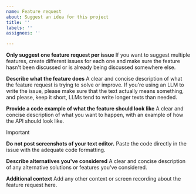 ```yaml
---
name: Feature request
about: Suggest an idea for this project
title: ''
labels: ''
assignees: ''

---
```


**Only suggest one feature request per issue**
If you want to suggest multiple features, create different issues for each one and make sure the feature hasn't been discussed or is already being discussed somewhere else.

**Describe what the feature does**
A clear and concise description of what the feature request is trying to solve or improve.
If you're using an LLM to write the issue, please make sure that the text actually means something, and please, keep it short, LLMs tend to write longer texts than needed.

**Provide a code example of what the feature should look like**
A clear and concise description of what you want to happen, with an example of how the API should look like.

> [!IMPORTANT]
> **Do not post screenshots of your text editor.** Paste the code directly in the issue with the adequate code formatting.

**Describe alternatives you've considered**
A clear and concise description of any alternative solutions or features you've considered.

**Additional context**
Add any other context or screen recording about the feature request here.
